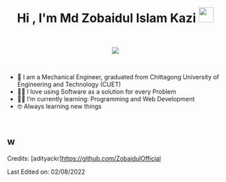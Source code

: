 <h1 align="center">Hi , I'm Md Zobaidul Islam Kazi <img src="https://media.giphy.com/media/hvRJCLFzcasrR4ia7z/giphy.gif" width="35"></h1>


<br>
<p align="center">
  <a href="https://github.com/DenverCoder1/readme-typing-svg"><img src="https://readme-typing-svg.herokuapp.com?lines=Passionate+Self-Learner;Always%20learning%20new%20things&center=true&width=500&height=50"></a>
</p>


<br>

- 🏫 I am a Mechanical Engineer, graduated from Chittagong University of Engineering and Technology (CUET)
- 🧑‍💻 I love using Software as a solution for every Problem
- 🧑‍🎓 I’m currently learning: Programming and Web Development
- 🤓 Always learning new things

<br>

## w
Credits: [adityackr]https://github.com/ZobaidulOfficial

Last Edited on: 02/08/2022
